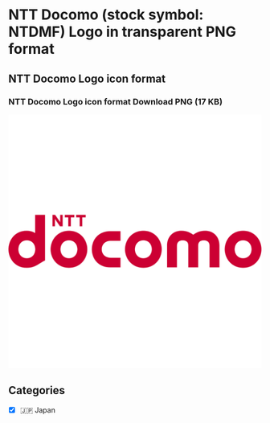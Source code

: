 # NTT Docomo (stock symbol: NTDMF) Logo in transparent PNG format

## NTT Docomo Logo icon format

### NTT Docomo Logo icon format Download PNG (17 KB)

![NTT Docomo Logo icon format Download PNG (17 KB)](/img/orig/NTDMF-87146dbc.png)



## Categories
- [x] 🇯🇵 Japan
